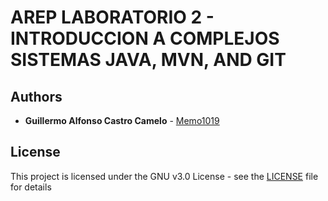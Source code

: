 # AREP LABORATORIO 2 - INTRODUCCION A COMPLEJOS SISTEMAS JAVA, MVN, AND GIT 

## Authors

* **Guillermo Alfonso Castro Camelo** - [Memo1019](https://github.com/memo1019)

## License

This project is licensed under the GNU v3.0 License - see the [LICENSE](LICENSE.txt) file for details

